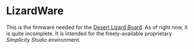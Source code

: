 # LizardWare

This is the firmware needed for the
[Desert Lizard Board](http://BartMassey.com/lizard). As of
right now, it is quite incomplete. It is intended for the
freely-available proprietary *Simplicity Studio*
environment.
